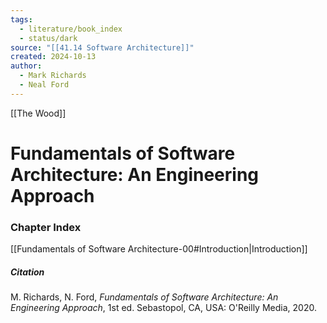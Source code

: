 ```yaml
---
tags:
  - literature/book_index
  - status/dark
source: "[[41.14 Software Architecture]]"
created: 2024-10-13
author:
  - Mark Richards
  - Neal Ford
---
```

[[The Wood]]
# Fundamentals of Software Architecture: An Engineering Approach
### Chapter Index

[[Fundamentals of Software Architecture-00#Introduction|Introduction]]

##### Citation

M. Richards, N. Ford, *Fundamentals of Software Architecture: An Engineering Approach*, 1st ed. Sebastopol, CA, USA: O'Reilly Media, 2020.